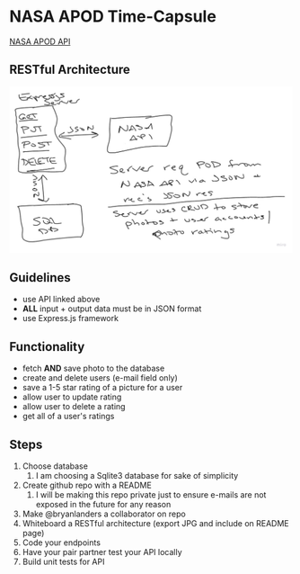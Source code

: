 # NASA APOD Time-Capsule
[NASA APOD API](https://api.nasa.gov/index.html)

## RESTful Architecture
![](whiteboard.jpg)

## Guidelines

- use API linked above
- **ALL** input + output data must be in JSON format
- use Express.js framework

## Functionality

- fetch **AND** save photo to the database
- create and delete users (e-mail field only)
- save a 1-5 star rating of a picture for a user
- allow user to update rating
- allow user to delete a rating
- get all of a user's ratings

## Steps

1. Choose database
   1. I am choosing a Sqlite3 database for sake of simplicity
2. Create github repo with a README
   1. I will be making this repo private just to ensure e-mails are not exposed in the future for any reason
3. Make @bryanlanders a collaborator on repo
4. Whiteboard a RESTful architecture (export JPG and include on README page)
5. Code your endpoints
6. Have your pair partner test your API locally
7. Build unit tests for API